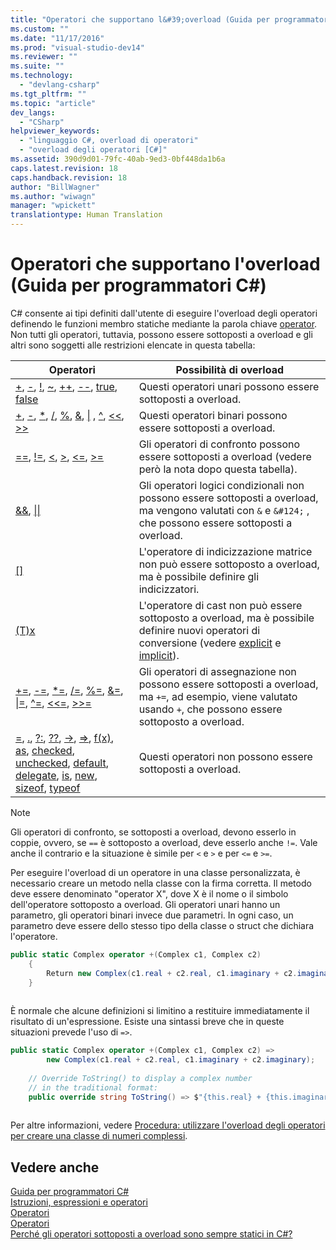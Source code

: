 ```yaml
---
title: "Operatori che supportano l&#39;overload (Guida per programmatori C#) | Microsoft Docs"
ms.custom: ""
ms.date: "11/17/2016"
ms.prod: "visual-studio-dev14"
ms.reviewer: ""
ms.suite: ""
ms.technology: 
  - "devlang-csharp"
ms.tgt_pltfrm: ""
ms.topic: "article"
dev_langs: 
  - "CSharp"
helpviewer_keywords: 
  - "linguaggio C#, overload di operatori"
  - "overload degli operatori [C#]"
ms.assetid: 390d9d01-79fc-40ab-9ed3-0bf448da1b6a
caps.latest.revision: 18
caps.handback.revision: 18
author: "BillWagner"
ms.author: "wiwagn"
manager: "wpickett"
translationtype: Human Translation
---
```

# Operatori che supportano l&#39;overload (Guida per programmatori C#)
C\# consente ai tipi definiti dall'utente di eseguire l'overload degli operatori definendo le funzioni membro statiche mediante la parola chiave [operator](../../../csharp/language-reference/keywords/operator.md).  Non tutti gli operatori, tuttavia, possono essere sottoposti a overload e gli altri sono soggetti alle restrizioni elencate in questa tabella:  
  
|Operatori|Possibilità di overload|  
|---------------|-----------------------------|  
|[\+](../../../csharp/language-reference/operators/addition-operator.md), [\-](../../../csharp/language-reference/operators/subtraction-operator.md), [\!](../../../csharp/language-reference/operators/logical-negation-operator.md), [~](../../../csharp/language-reference/operators/bitwise-complement-operator.md), [\+\+](../../../csharp/language-reference/operators/increment-operator.md), [\-\-](../../../csharp/language-reference/operators/decrement-operator.md), [true](../../../csharp/language-reference/keywords/true.md), [false](../../../csharp/language-reference/keywords/false.md)|Questi operatori unari possono essere sottoposti a overload.|  
|[\+](../../../csharp/language-reference/operators/addition-operator.md), [\-](../../../csharp/language-reference/operators/subtraction-operator.md), [\*](../../../csharp/language-reference/operators/multiplication-operator.md), [\/](../../../csharp/language-reference/operators/division-operator.md), [%](../../../csharp/language-reference/operators/modulus-operator.md), [&](../../../csharp/language-reference/operators/and-operator.md),                               [&#124;](../../../csharp/language-reference/operators/or-operator.md) , [^](../../../csharp/language-reference/operators/xor-operator.md), [\<\<](../../../csharp/language-reference/operators/left-shift-operator.md), [\>\>](../../../csharp/language-reference/operators/right-shift-operator.md)|Questi operatori binari possono essere sottoposti a overload.|  
|[\=\=](../../../csharp/language-reference/operators/equality-comparison-operator.md), [\!\=](../../../csharp/language-reference/operators/not-equal-operator.md), [\<](../../../csharp/language-reference/operators/less-than-operator.md), [\>](../../../csharp/language-reference/operators/greater-than-operator.md), [\<\=](../../../csharp/language-reference/operators/less-than-equal-operator.md), [\>\=](../../../csharp/language-reference/operators/greater-than-equal-operator.md)|Gli operatori di confronto possono essere sottoposti a overload \(vedere però la nota dopo questa tabella\).|  
|[&&](../../../csharp/language-reference/operators/conditional-and-operator.md), [&#124;&#124;](../../../csharp/language-reference/operators/conditional-or-operator.md)|Gli operatori logici condizionali non possono essere sottoposti a overload, ma vengono valutati con `&` e                               `&#124;` , che possono essere sottoposti a overload.|  
|[&#91;&#93;](../../../csharp/language-reference/operators/index-operator.md)|L'operatore di indicizzazione matrice non può essere sottoposto a overload, ma è possibile definire gli indicizzatori.|  
|[\(T\)x](../../../csharp/language-reference/operators/invocation-operator.md)|L'operatore di cast non può essere sottoposto a overload, ma è possibile definire nuovi operatori di conversione \(vedere [explicit](../../../csharp/language-reference/keywords/explicit.md) e [implicit](../../../csharp/language-reference/keywords/implicit.md)\).|  
|[\+\=](../../../csharp/language-reference/operators/addition-assignment-operator.md), [\-\=](../../../csharp/language-reference/operators/subtraction-assignment-operator-1.md), [\*\=](../../../csharp/language-reference/operators/multiplication-assignment-operator.md), [\/\=](../../../csharp/language-reference/operators/subtraction-assignment-operator.md), [%\=](../../../csharp/language-reference/operators/modulus-assignment-operator.md), [&\=](../../../csharp/language-reference/operators/and-assignment-operator.md), [&#124;\=](../../../csharp/language-reference/operators/or-assignment-operator.md), [^\=](../../../csharp/language-reference/operators/xor-assignment-operator.md), [\<\<\=](../../../csharp/language-reference/operators/left-shift-assignment-operator.md), [\>\>\=](../../../csharp/language-reference/operators/right-shift-assignment-operator.md)|Gli operatori di assegnazione non possono essere sottoposti a overload, ma `+=`, ad esempio, viene valutato usando `+`, che possono essere sottoposto a overload.|  
|[\=](../../../csharp/language-reference/operators/assignment-operator.md), [.](../../../csharp/language-reference/operators/member-access-operator.md), [?:](../../../csharp/language-reference/operators/conditional-operator.md), [??](../../../csharp/language-reference/operators/null-conditional-operator.md), [\-\>](../../../csharp/language-reference/operators/dereference-operator.md), [\=\>](../../../csharp/language-reference/operators/lambda-operator.md), [f\(x\)](../../../csharp/language-reference/operators/invocation-operator.md), [as](../../../csharp/language-reference/keywords/as.md), [checked](../../../csharp/language-reference/keywords/checked.md), [unchecked](../../../csharp/language-reference/keywords/unchecked.md), [default](../../../csharp/programming-guide/generics/default-keyword-in-generic-code.md), [delegate](../../../csharp/programming-guide/statements-expressions-operators/anonymous-methods.md), [is](../../../csharp/language-reference/keywords/is.md), [new](../../../csharp/language-reference/keywords/new.md), [sizeof](../../../csharp/language-reference/keywords/sizeof.md), [typeof](../../../csharp/language-reference/keywords/typeof.md)|Questi operatori non possono essere sottoposti a overload.|  
  
> [!NOTE]
>  Gli operatori di confronto, se sottoposti a overload, devono esserlo in coppie, ovvero, se `==` è sottoposto a overload, deve esserlo anche `!=`.  Vale anche il contrario e la situazione è simile per `<` e `>` e per `<=` e `>=`.  
  
 Per eseguire l'overload di un operatore in una classe personalizzata, è necessario creare un metodo nella classe con la firma corretta.  Il metodo deve essere denominato "operator X", dove X è il nome o il simbolo dell'operatore sottoposto a overload.  Gli operatori unari hanno un parametro, gli operatori binari invece due parametri.  In ogni caso, un parametro deve essere dello stesso tipo della classe o struct che dichiara l'operatore.  
  
```c#  
public static Complex operator +(Complex c1, Complex c2)  
    {  
        Return new Complex(c1.real + c2.real, c1.imaginary + c2.imaginary);  
    }  
  
```  
  
 È normale che alcune definizioni si limitino a restituire immediatamente il risultato di un'espressione.  Esiste una sintassi breve che in queste situazioni prevede l'uso di `=>`.  
  
```c#  
public static Complex operator +(Complex c1, Complex c2) =>  
        new Complex(c1.real + c2.real, c1.imaginary + c2.imaginary);  
  
    // Override ToString() to display a complex number   
    // in the traditional format:  
    public override string ToString() => $"{this.real} + {this.imaginary}";  
  
```  
  
 Per altre informazioni, vedere [Procedura: utilizzare l'overload degli operatori per creare una classe di numeri complessi](../../../csharp/programming-guide/statements-expressions-operators/how-to-use-operator-overloading-to-create-a-complex-number-class.md).  
  
## Vedere anche  
 [Guida per programmatori C\#](../../../csharp/programming-guide/index.md)   
 [Istruzioni, espressioni e operatori](../../../csharp/programming-guide/statements-expressions-operators/index.md)   
 [Operatori](../../../csharp/programming-guide/statements-expressions-operators/operators.md)   
 [Operatori](../../../csharp/language-reference/operators/index.md)   
 [Perché gli operatori sottoposti a overload sono sempre statici in C\#?](http://go.microsoft.com/fwlink/?LinkId=112383)